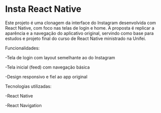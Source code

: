 # Insta React Native

Este projeto é uma clonagem da interface do Instagram desenvolvida com React Native, com foco nas telas de login e home. A proposta é replicar a aparência e a navegação do aplicativo original, servindo como base para estudos e projeto final do curso de React Native ministrado na Unifei.

Funcionalidades:

-Tela de login com layout semelhante ao do Instagram

-Tela inicial (feed) com navegação básica

-Design responsivo e fiel ao app original

Tecnologias utilizadas:

-React Native

-React Navigation
